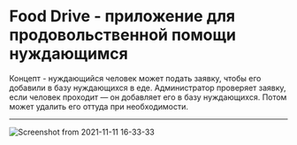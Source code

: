 # Food Drive - приложение для продовольственной помощи нуждающимся


Концепт - нуждающийся человек может подать заявку, чтобы его добавили в базу нуждающихся в еде. Администратор проверяет заявку, если человек проходит — он добавляет его в базу нуждающихся. Потом может удалить его оттуда при необходимости.

---
![Screenshot from 2021-11-11 16-33-33](https://user-images.githubusercontent.com/83674486/141378674-c318b6fd-572a-45b5-9313-6ad4de5189cd.png)
